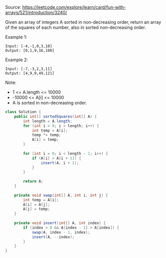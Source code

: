 Source: https://leetcode.com/explore/learn/card/fun-with-arrays/521/introduction/3240/

Given an array of integers A sorted in non-decreasing order, return an array of the squares of each number, also in sorted non-decreasing order.

Example 1:
```
Input: [-4,-1,0,3,10]
Output: [0,1,9,16,100]
```
Example 2:
```
Input: [-7,-3,2,3,11]
Output: [4,9,9,49,121]
```

Note:
- 1 <= A.length <= 10000
- -10000 <= A[i] <= 10000
- A is sorted in non-decreasing order.

```Java
class Solution {
    public int[] sortedSquares(int[] A) {    
        int length = A.length;
        for (int i = 0; i < length; i++) {
            int temp = A[i];
            temp *= temp;
            A[i] = temp;
        }
        
        for (int i = 0; i < length - 1; i++) {
            if (A[i] > A[i + 1]) {
                insert(A, i + 1);
            }
        }
        
        return A;
    }
    
    private void swap(int[] A, int i, int j) {
        int temp = A[i];
        A[i] = A[j];
        A[j] = temp;
    }
    
    private void insert(int[] A, int index) {
        if (index > 0 && A[index - 1] > A[index]) {
            swap(A, index - 1, index);
            insert(A, --index);
        }
    }
}
```
